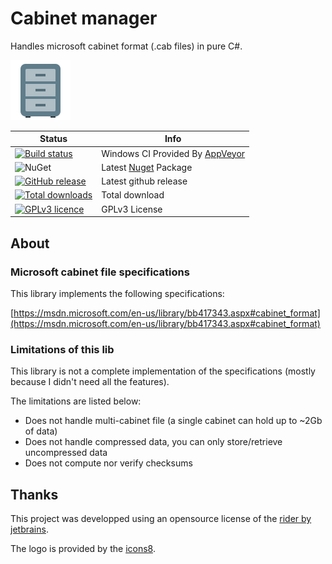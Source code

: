 # Cabinet manager

Handles microsoft cabinet format (.cab files) in pure C#.

[![logo](docs/logo.png)](https://jcaillon.github.io/CabinetManager/)

Status | Info
------ | --------
[![Build status](https://ci.appveyor.com/api/projects/status/8v4fn7trm69554ih/branch/master?svg=true)](https://ci.appveyor.com/project/jcaillon/cabinetmanager) | Windows CI Provided By [AppVeyor][]
![NuGet](https://img.shields.io/nuget/v/Noyacode.CabinetManager.svg) | Latest [Nuget][] Package
[![GitHub release](https://img.shields.io/github/release/jcaillon/CabinetManager.svg)](https://github.com/jcaillon/CabinetManager/releases/latest) | Latest github release
[![Total downloads](https://img.shields.io/github/downloads/jcaillon/CabinetManager/total.svg)](https://github.com/jcaillon/CabinetManager/releases) | Total download
[![GPLv3 licence](https://img.shields.io/badge/License-GPLv3-74A5C2.svg)](https://github.com/jcaillon/CabinetManager/blob/master/LICENSE) | GPLv3 License


[AppVeyor]:http://www.appveyor.com/
[Nuget]:https://www.nuget.org/packages/Noyacode.CabinetManager/

## About

### Microsoft cabinet file specifications

This library implements the following specifications:

[https://msdn.microsoft.com/en-us/library/bb417343.aspx#cabinet_format](https://msdn.microsoft.com/en-us/library/bb417343.aspx#cabinet_format)

### Limitations of this lib

This library is not a complete implementation of the specifications (mostly because I didn't need all the features).

The limitations are listed below:

- Does not handle multi-cabinet file (a single cabinet can hold up to ~2Gb of data)
- Does not handle compressed data, you can only store/retrieve uncompressed data
- Does not compute nor verify checksums

## Thanks

This project was developped using an opensource license of the [rider by jetbrains](https://www.jetbrains.com/).

The logo is provided by the [icons8](https://icons8.com/).
